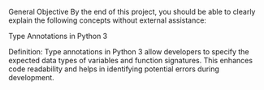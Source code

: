 General Objective
By the end of this project, you should be able to clearly explain the following concepts without external assistance:

Type Annotations in Python 3

Definition: Type annotations in Python 3 allow developers to specify the expected data types of variables and function signatures. This enhances code readability and helps in identifying potential errors during development.

